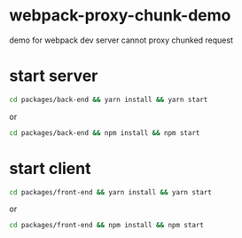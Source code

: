# webpack-proxy-chunk-demo
demo for webpack dev server cannot proxy chunked request

# start server
```sh
cd packages/back-end && yarn install && yarn start
```
or
```sh
cd packages/back-end && npm install && npm start
```

# start client
```sh
cd packages/front-end && yarn install && yarn start
```
or
```sh
cd packages/front-end && npm install && npm start
```
